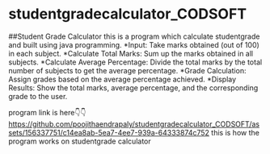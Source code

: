 # studentgradecalculator_CODSOFT
##Student Grade Calculator
this is a program  which calculate studentgrade and built using java programming.
*Input: Take marks obtained (out of 100) in each subject.
*Calculate Total Marks: Sum up the marks obtained in all subjects.
*Calculate Average Percentage: Divide the total marks by the total number of subjects to get the
average percentage.
*Grade Calculation: Assign grades based on the average percentage achieved.
*Display Results: Show the total marks, average percentage, and the corresponding grade to the user.

program link is here👇👇
https://github.com/poojithaendrapaly/studentgradecalculator_CODSOFT/assets/156337751/c14ea8ab-5ea7-4ee7-939a-64333874c752
this is how the program works on studentgrade calculator
